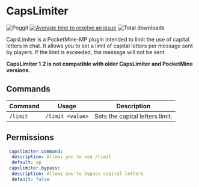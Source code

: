 # CapsLimiter
![Poggit](https://poggit.pmmp.io/ci.shield/kenygamer/CapsLimiter/CapsLimiter)
[![Average time to resolve an issue](http://isitmaintained.com/badge/resolution/kenygamer/pmmp-plugins.svg)](http://isitmaintained.com/project/kenygamer/pmmp-plugins "Average time to resolve an issue")
![Total downloads](https://img.shields.io/github/downloads/kenygamer/pmmp-plugins/total.svg)

CapsLimiter is a PocketMine-MP plugin intended to limit the use of capital letters in chat. It allows you to set a limit of capital letters per message sent by players. If the limit is exceeded, the message will not be sent.

**CapsLimiter 1.2 is not compatible with older CapsLimiter and PocketMine versions.**

## Commands
| Command | Usage | Description | 
| ------- | ----- | ----------- |
| `/limit` | `/limit <value>` | Sets the capital letters limit. |

## Permissions
```yaml
 capslimiter.command:
  description: Allows you to use /limit
  default: op
 capslimiter.bypass:
  description: Allows you to bypass capital letters
  default: false
```
